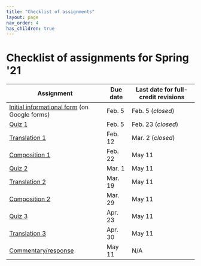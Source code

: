 ```yaml
---
title: "Checklist of assignments"
layout: page
nav_order: 4
has_children: true
---
```


# Checklist of assignments for Spring '21

| Assignment | Due date | Last date for full-credit revisions |
| --- | --- | --- |
| [Initial informational form](./infoform/)  (on Google forms) | Feb. 5 | Feb. 5 (*closed*) |
| [Quiz 1](./quiz1/) | Feb. 5 | Feb. 23  (*closed*) |
| [Translation 1](./translation1/) | Feb. 12 | Mar. 2 (*closed*) |
| [Composition 1](./composition1/) | Feb. 22 | May 11 |
| [Quiz 2](./quiz2/) | Mar. 1| May 11  |
| [Translation 2](./translation2/) | Mar. 19 | May 11 |
| [Composition 2](./composition2/) | Mar. 29 |  May 11 |
| [Quiz 3](./quiz3) | Apr. 23 | May 11 |
| [Translation 3](./translation3/) | Apr. 30  |  May 11  |
| [Commentary/response](./commentary/) | May 11 | N/A |